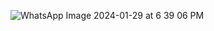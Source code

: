 ![WhatsApp Image 2024-01-29 at 6 39 06 PM](https://github.com/JorgeAAG/Interfaz/assets/151756124/dd754fb0-682c-4534-9b4f-3c28e96425b9)
